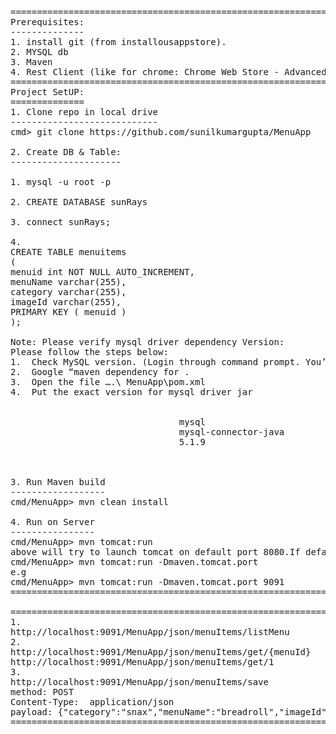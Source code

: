<pre>===================================================================================================================
Prerequisites:
--------------
1. install git (from installousappstore).
2. MYSQL db
3. Maven
4. Rest Client (like for chrome: Chrome Web Store - Advanced REST client - Google)
====================================================================================================================
Project SetUP:
==============
1. Clone repo in local drive
----------------------------
cmd> git clone https://github.com/sunilkumargupta/MenuApp

2. Create DB & Table:
---------------------

1. mysql -u root -p  <Enter>

2. CREATE DATABASE sunRays  <Enter>

3. connect sunRays; <Enter>

4.
CREATE TABLE menuitems
(
menuid int NOT NULL AUTO_INCREMENT,
menuName varchar(255),
category varchar(255),
imageId varchar(255),
PRIMARY KEY ( menuid )
);

Note: Please verify mysql driver dependency Version:
Please follow the steps below:
1.	Check MySQL version. (Login through command prompt. You’ll find its version)
2.	Google “maven dependency for <installed mysql version>.
3.	Open the file ….\ MenuApp\pom.xml
4.	Put the exact version for mysql driver jar  
  <!-- MySQL database driver -->
                <dependency>
                                <groupId>mysql</groupId>
                                <artifactId>mysql-connector-java</artifactId>
                                <version>5.1.9</version>
                </dependency>


3. Run Maven build
------------------
cmd/MenuApp> mvn clean install

4. Run on Server
----------------
cmd/MenuApp> mvn tomcat:run
above will try to launch tomcat on default port 8080.If default port is already busy then use below command to use different port
cmd/MenuApp> mvn tomcat:run -Dmaven.tomcat.port <any unused port> 
e.g 
cmd/MenuApp> mvn tomcat:run -Dmaven.tomcat.port 9091
==========================================================================================================================

==========================================================================================================================
1.
http://localhost:9091/MenuApp/json/menuItems/listMenu
2.
http://localhost:9091/MenuApp/json/menuItems/get/{menuId}
http://localhost:9091/MenuApp/json/menuItems/get/1
3.
http://localhost:9091/MenuApp/json/menuItems/save
method: POST
Content-Type:  application/json
payload: {"category":"snax","menuName":"breadroll","imageId":"xxx"}
========================================================================================================================</pre>
